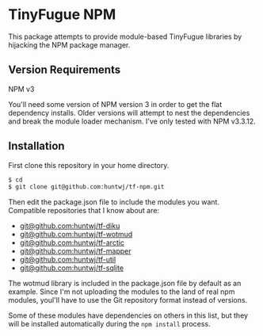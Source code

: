 # TinyFugue NPM

This package attempts to provide module-based TinyFugue libraries by hijacking the NPM package manager.

## Version Requirements

NPM v3

You'll need some version of NPM version 3 in order to get the flat dependency installs. Older versions will attempt to nest the dependencies and break the module loader mechanism. I've only tested with NPM v3.3.12.

## Installation

First clone this repository in your home directory.

```bash
$ cd
$ git clone git@github.com:huntwj/tf-npm.git
```

Then edit the package.json file to include the modules you want. Compatible repositories that I know about are:

* [git@github.com:huntwj/tf-diku](https://github.com/huntwj/tf-diku)
* [git@github.com:huntwj/tf-wotmud](https://github.com/huntwj/tf-wotmud)
* [git@github.com:huntwj/tf-arctic](https://github.com/huntwj/tf-arctic)
* [git@github.com:huntwj/tf-mapper](https://github.com/huntwj/tf-mapper)
* [git@github.com:huntwj/tf-util](https://github.com/huntwj/tf-util)
* [git@github.com:huntwj/tf-sqlite](https://github.com/huntwj/tf-sqlite)

The wotmud library is included in the package.json file by default as an example. Since I'm not uploading the modules to the land of real npm modules, youl'll have to use the Git repository format instead of versions.

Some of these modules have dependencies on others in this list, but they will be installed automatically during the `npm install` process.

